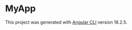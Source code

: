 # MyApp

This project was generated with [Angular CLI](https://github.com/angular/angular-cli) version 18.2.5.


